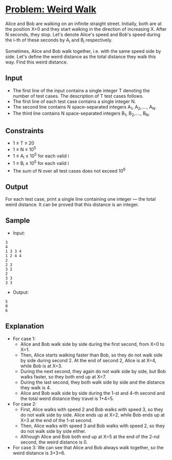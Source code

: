 # [Problem: Weird Walk](https://www.codechef.com/problems/WWALK)

Alice and Bob are walking on an infinite straight street. Initially, both are at the position X=0 and they start walking in the direction of increasing X. After N seconds, they stop. Let's denote Alice's speed and Bob's speed during the i-th of these seconds by A<sub>i</sub> and B<sub>i</sub> respectively.

Sometimes, Alice and Bob walk together, i.e. with the same speed side by side. Let's define the weird distance as the total distance they walk this way. Find this weird distance. 

## Input

- The first line of the input contains a single integer T denoting the number of test cases. The description of T test cases follows.
- The first line of each test case contains a single integer N.
- The second line contains N space-separated integers A<sub>1</sub>, A<sub>2</sub>,...., A<sub>N</sub>.
- The third line contains N space-separated integers B<sub>1</sub>, B<sub>2</sub>,...., B<sub>N</sub>.

## Constraints

- 1 ≤ T ≤ 20
- 1 ≤ N ≤ 10<sup>5</sup>
- 1 ≤ A<sub>i</sub> ≤ 10<sup>5</sup> for each valid i
- 1 ≤ B<sub>i</sub> ≤ 10<sup>5</sup> for each valid i
- The sum of N over all test cases does not exceed 10<sup>6</sup>

## Output

For each test case, print a single line containing one integer ― the total weird distance. It can be proved that this distance is an integer.

## Sample

- Input:
```
3
4
1 3 3 4
1 2 4 4
2
2 3
3 2
2
3 3
3 3
```

- Output:
```
5
0
6
```

## Explanation

- For case 1:
  - Alice and Bob walk side by side during the first second, from X=0 to X=1.
  - Then, Alice starts walking faster than Bob, so they do not walk side by side during second 2. At the end of second 2, Alice is at X=4, while Bob is at X=3.
  - During the next second, they again do not walk side by side, but Bob walks faster, so they both end up at X=7.
  - During the last second, they both walk side by side and the distance they walk is 4.
  - Alice and Bob walk side by side during the 1-st and 4-th second and the total weird distance they travel is 1+4=5.
- For case 2:
  - First, Alice walks with speed 2 and Bob walks with speed 3, so they do not walk side by side. Alice ends up at X=2, while Bob ends up at X=3 at the end of the 1-st second.
  - Then, Alice walks with speed 3 and Bob walks with speed 2, so they do not walk side by side either.
  - Although Alice and Bob both end up at X=5 at the end of the 2-nd second, the weird distance is 0.
- For case 3: We can see that Alice and Bob always walk together, so the weird distance is 3+3=6.
   
